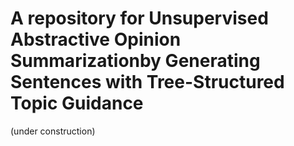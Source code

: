# A repository for Unsupervised Abstractive Opinion Summarizationby Generating Sentences with Tree-Structured Topic Guidance

(under construction) 
